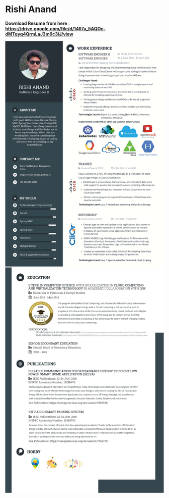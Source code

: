 # Rishi Anand

****Download Resume from here**** : ****https://drive.google.com/file/d/14II7a_5AQOe-dMTqyq4QrmLaJ3m9c3iJ/view****

![](../resources/Resume_1.jpg?raw=true "Title")
![](../resources/Resume_2.jpg?raw=true "Title")